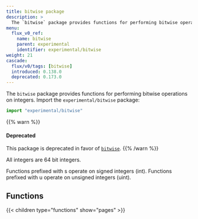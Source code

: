 ```yaml
---
title: bitwise package
description: >
  The `bitwise` package provides functions for performing bitwise operations on integers.
menu:
  flux_v0_ref:
    name: bitwise 
    parent: experimental
    identifier: experimental/bitwise
weight: 21
cascade:
  flux/v0/tags: [bitwise]
  introduced: 0.138.0
  deprecated: 0.173.0
---
```


<!------------------------------------------------------------------------------

IMPORTANT: This page was generated from comments in the Flux source code. Any
edits made directly to this page will be overwritten the next time the
documentation is generated. 

To make updates to this documentation, update the comments above the package
declaration in the Flux source code:

https://github.com/influxdata/flux/blob/master/stdlib/experimental/bitwise/bitwise.flux

Contributing to Flux: https://github.com/influxdata/flux#contributing
Fluxdoc syntax: https://github.com/influxdata/flux/blob/master/docs/fluxdoc.md

------------------------------------------------------------------------------->

The `bitwise` package provides functions for performing bitwise operations on integers.
Import the `experimental/bitwise` package:

```js
import "experimental/bitwise"
```

{{% warn %}}
#### Deprecated
This package is deprecated in favor of [`bitwise`](/flux/v0/stdlib/bitwise/).
{{% /warn %}}

All integers are 64 bit integers.

Functions prefixed with s operate on signed integers (int).
Functions prefixed with u operate on unsigned integers (uint).


## Functions

{{< children type="functions" show="pages" >}}
